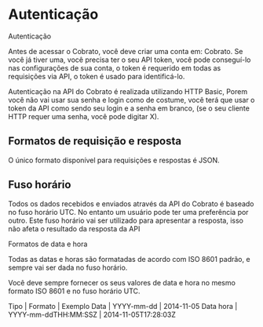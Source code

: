 # Autenticação

Autenticação

Antes de acessar o Cobrato, você deve criar uma conta em: Cobrato. Se você já tiver uma, você precisa ter o seu API token, você pode conseguí-lo nas configurações de sua conta, o token é requerido em todas as requisições via API, o token é usado para identificá-lo.

Autenticação na API do Cobrato é realizada utilizando HTTP Basic, Porem você não vai usar sua senha e login como de costume, você terá que usar o token da API como sendo seu login e a senha em branco, (se o seu cliente HTTP requer uma senha, você pode digitar X).



## Formatos de requisição e resposta

O único formato disponível para requisições e respostas é JSON.


## Fuso horário

Todos os dados recebidos e enviados através da API do Cobrato é baseado no fuso horário UTC. No entanto um usuário pode ter uma preferência por outro. Este fuso horário vai ser utilizado para apresentar a resposta, isso não afeta o resultado da resposta da API

Formatos de data e hora

Todas as datas e horas são formatadas de acordo com ISO 8601 padrão, e sempre vai ser dada no fuso horário.

Você deve sempre fornecer os seus valores de data e hora no mesmo formato ISO 8601 e no fuso horário UTC.

Tipo | Formato | Exemplo
Data | YYYY-mm-dd |  2014-11-05
Data hora | YYYY-mm-ddTHH:MM:SSZ  |  2014-11-05T17:28:03Z